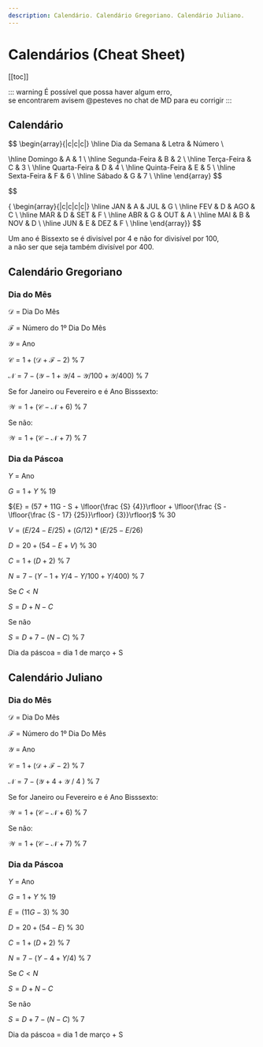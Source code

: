 ```yaml
---
description: Calendário. Calendário Gregoriano. Calendário Juliano.
---
```


# Calendários (Cheat Sheet)

[[toc]]

::: warning
É possível que possa haver algum erro,\
se encontrarem avisem @pesteves no chat de MD para eu corrigir
:::

## Calendário

$$
\begin{array}{|c|c|c|}
\hline
Dia da Semana & Letra & Número
\\

\hline
 Domingo & A & 1 \\
\hline
 Segunda-Feira & B & 2 \\
\hline
 Terça-Feira & C & 3 \\
\hline
 Quarta-Feira & D & 4 \\
\hline
 Quinta-Feira & E & 5 \\
\hline
 Sexta-Feira & F & 6 \\
\hline
 Sábado & G & 7 \\
\hline
\end{array}
$$

$$

{
\begin{array}{|c|c|c|c|}
\hline
 JAN & A & JUL & G \\
\hline
 FEV & D & AGO & C \\
\hline
 MAR & D & SET & F \\
\hline
 ABR & G & OUT & A \\
\hline
 MAI & B & NOV & D \\
\hline
 JUN & E & DEZ & F \\
 \hline
\end{array}}
$$

Um ano é Bissexto se é divisível por 4 e não for divisível por 100,\
 a não ser que seja também divisível por 400.

## Calendário Gregoriano

### Dia do Mês

$\mathcal{D}$ = Dia Do Mês

$\mathcal{F}$ = Número do 1º Dia Do Mês

$\mathcal{Y}$ = Ano

$\mathcal{C} = 1 + (\mathcal{D}+ \mathcal{F} -2)$ % 7

$\mathcal{N} = 7 - (\mathcal{Y} - 1 +  \mathcal{Y} / 4 - \mathcal{Y} / 100 + \mathcal{Y} / 400)$ % 7

Se for Janeiro ou Fevereiro e é Ano Bisssexto:

$\mathcal{W} = 1 + (\mathcal{C} - \mathcal{N} + 6)$ % 7

Se não:

$\mathcal{W} = 1 + (\mathcal{C} - \mathcal{N} + 7)$ % 7

### Dia da Páscoa

${Y}$ = Ano

${G} = 1 + {Y}$ % 19

${E} = (57 + 11G - S + \lfloor{\frac {S} {4}}\rfloor + \lfloor{\frac {S - \lfloor{\frac {S - 17} {25}}\rfloor} {3}}\rfloor)$ % 30

${V} = (E / 24 - E / 25) + (G / 12) * (E / 25 - E / 26)$

${D} = 20 + (54 - {E}+ V)$ % 30

${C} = 1 + ({D} + 2)$ % 7

${N} = 7 - ({Y} - 1 +  {Y} / 4 - {Y} / 100 +  {Y} / 400 )$ % 7

Se ${C} < {N}$

${S} = {D} + {N} - {C}$

Se não

${S} = {D} + 7 - ({N} - {C})$ % 7

Dia da páscoa = dia 1 de março + S

## Calendário Juliano

### Dia do Mês

$\mathcal{D}$ = Dia Do Mês

$\mathcal{F}$ = Número do 1º Dia Do Mês

$\mathcal{Y}$ = Ano

$\mathcal{C} = 1 + (\mathcal{D}+ \mathcal{F} -2)$ % 7

$\mathcal{N} = 7 - (\mathcal{Y} + 4 + \mathcal{Y}$ / 4 $)$ % 7

Se for Janeiro ou Fevereiro e é Ano Bisssexto:

$\mathcal{W} = 1 + (\mathcal{C} - \mathcal{N} + 6)$ % 7

Se não:

$\mathcal{W} = 1 + (\mathcal{C} - \mathcal{N} + 7)$ % 7

### Dia da Páscoa

${Y}$ = Ano

${G} = 1 + {Y}$ % 19

${E} = (11 {G} - 3)$ % 30

${D} = 20 + (54 - {E})$ % 30

${C} = 1 + ({D} + 2)$ % 7

${N} = 7 - ({Y} - 4 + {Y} / 4)$ % 7

Se ${C} < {N}$

${S} = {D} + {N} - {C}$

Se não

${S} = {D} + 7 - ({N} - {C})$ % 7

Dia da páscoa = dia 1 de março + S
